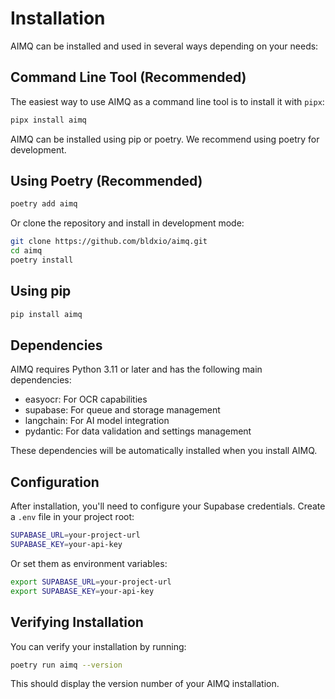 # Installation

AIMQ can be installed and used in several ways depending on your needs:

## Command Line Tool (Recommended)

The easiest way to use AIMQ as a command line tool is to install it with `pipx`:

```bash
pipx install aimq
```

AIMQ can be installed using pip or poetry. We recommend using poetry for development.

## Using Poetry (Recommended)

```bash
poetry add aimq
```

Or clone the repository and install in development mode:

```bash
git clone https://github.com/bldxio/aimq.git
cd aimq
poetry install
```

## Using pip

```bash
pip install aimq
```

## Dependencies

AIMQ requires Python 3.11 or later and has the following main dependencies:

- easyocr: For OCR capabilities
- supabase: For queue and storage management
- langchain: For AI model integration
- pydantic: For data validation and settings management

These dependencies will be automatically installed when you install AIMQ.

## Configuration

After installation, you'll need to configure your Supabase credentials. Create a `.env` file in your project root:

```bash
SUPABASE_URL=your-project-url
SUPABASE_KEY=your-api-key
```

Or set them as environment variables:

```bash
export SUPABASE_URL=your-project-url
export SUPABASE_KEY=your-api-key
```

## Verifying Installation

You can verify your installation by running:

```bash
poetry run aimq --version
```

This should display the version number of your AIMQ installation.
